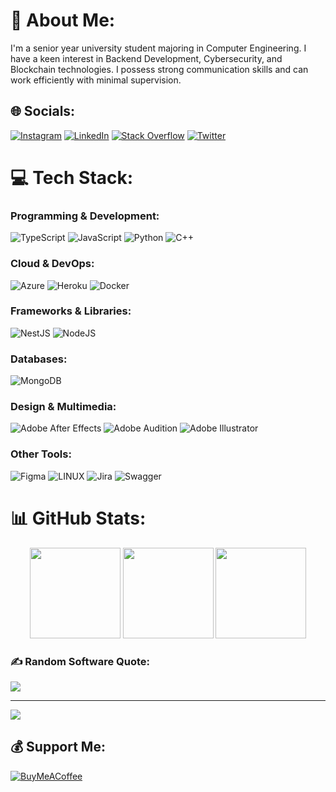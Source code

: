 # 💫 About Me:
I'm a senior year university student majoring in Computer Engineering. I have a keen interest in Backend Development, Cybersecurity, and Blockchain technologies. I possess strong communication skills and can work efficiently with minimal supervision.

## 🌐 Socials:
[![Instagram](https://img.shields.io/badge/Instagram-%23E4405F.svg?logo=Instagram&logoColor=white)](https://instagram.com/ihsanersen) [![LinkedIn](https://img.shields.io/badge/LinkedIn-%230077B5.svg?logo=linkedin&logoColor=white)](https://linkedin.com/in/-root) [![Stack Overflow](https://img.shields.io/badge/-Stackoverflow-FE7A16?logo=stack-overflow&logoColor=white)](https://stackoverflow.com/users/13002054) [![Twitter](https://img.shields.io/badge/Twitter-%231DA1F2.svg?logo=Twitter&logoColor=white)](https://twitter.com/azsleda) 

# 💻 Tech Stack:

### Programming & Development:
![TypeScript](https://img.shields.io/badge/typescript-%23007ACC.svg?style=for-the-badge&logo=typescript&logoColor=white) ![JavaScript](https://img.shields.io/badge/javascript-%23323330.svg?style=for-the-badge&logo=javascript&logoColor=%23F7DF1E) ![Python](https://img.shields.io/badge/python-3670A0?style=for-the-badge&logo=python&logoColor=ffdd54) ![C++](https://img.shields.io/badge/c++-%2300599C.svg?style=for-the-badge&logo=c%2B%2B&logoColor=white) 

### Cloud & DevOps:
![Azure](https://img.shields.io/badge/azure-%230072C6.svg?style=for-the-badge&logo=azure-devops&logoColor=white) ![Heroku](https://img.shields.io/badge/heroku-%23430098.svg?style=for-the-badge&logo=heroku&logoColor=white) ![Docker](https://img.shields.io/badge/docker-%230db7ed.svg?style=for-the-badge&logo=docker&logoColor=white)

### Frameworks & Libraries:
![NestJS](https://img.shields.io/badge/nestjs-%23E0234E.svg?style=for-the-badge&logo=nestjs&logoColor=white) ![NodeJS](https://img.shields.io/badge/node.js-6DA55F?style=for-the-badge&logo=node.js&logoColor=white) 

### Databases:
![MongoDB](https://img.shields.io/badge/MongoDB-%234ea94b.svg?style=for-the-badge&logo=mongodb&logoColor=white) 

### Design & Multimedia:
![Adobe After Effects](https://img.shields.io/badge/Adobe%20After%20Effects-9999FF.svg?style=for-the-badge&logo=Adobe%20After%20Effects&logoColor=white) ![Adobe Audition](https://img.shields.io/badge/Adobe%20Audition-9999FF.svg?style=for-the-badge&logo=Adobe%20Audition&logoColor=white) ![Adobe Illustrator](https://img.shields.io/badge/adobeillustrator-%23FF9A00.svg?style=for-the-badge&logo=adobeillustrator&logoColor=white)

### Other Tools:
![Figma](https://img.shields.io/badge/figma-%23F24E1E.svg?style=for-the-badge&logo=figma&logoColor=white) ![LINUX](https://img.shields.io/badge/Linux-FCC624?style=for-the-badge&logo=linux&logoColor=black) ![Jira](https://img.shields.io/badge/jira-%230A0FFF.svg?style=for-the-badge&logo=jira&logoColor=white) ![Swagger](https://img.shields.io/badge/-Swagger-%23Clojure?style=for-the-badge&logo=swagger&logoColor=white)

# 📊 GitHub Stats:
<p align="center">
  <img height="145em" src="https://github-readme-stats.vercel.app/api?username=sleda&theme=dark&hide_border=false&include_all_commits=false&count_private=true" />
  <img height="145em" src="https://github-readme-streak-stats.herokuapp.com/?user=sleda&theme=dark&hide_border=false" />
  <img height="145em" src="https://github-readme-stats.vercel.app/api/top-langs/?username=sleda&theme=dark&hide_border=false&include_all_commits=false&count_private=true&layout=compact" />
</p>



### ✍️ Random Software Quote:
![](https://quotes-github-readme.vercel.app/api?type=horizontal&theme=dark)

---
[![](https://visitcount.itsvg.in/api?id=sleda&icon=9&color=1)](https://visitcount.itsvg.in)

## 💰 Support Me:
[![BuyMeACoffee](https://img.shields.io/badge/Buy%20Me%20A%20Coffee-ffdd00?style=for-the-badge&logo=buy-me-a-coffee&logoColor=black)](https://buymeacoffee.com/https://bmc.link/bysleda) 

